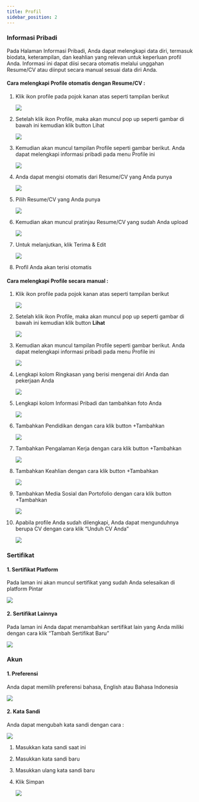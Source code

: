```yaml
---
title: Profil
sidebar_position: 2
---
```

### **Informasi Pribadi**

Pada Halaman Informasi Pribadi, Anda dapat melengkapi data diri, termasuk biodata, keterampilan, dan keahlian yang relevan untuk keperluan profil Anda. Informasi ini dapat diisi secara otomatis melalui unggahan Resume/CV atau diinput secara manual sesuai data diri Anda.

#### **Cara melengkapi Profile otomatis dengan Resume/CV :**

1. Klik ikon profile pada pojok kanan atas seperti tampilan berikut

   ![](/img/profile-indo-opportunity-1-dan-8.jpg)
2. Setelah klik ikon Profile, maka akan muncul pop up seperti gambar di bawah ini kemudian klik button Lihat

   ![](/img/profile-indo-opportunity-2-dan-9.jpg)
3. Kemudian akan muncul tampilan Profile seperti gambar berikut. Anda dapat melengkapi informasi pribadi pada menu Profile ini

   ![](/img/profile-indo-opportunity-3-dan-10.jpg)
4. Anda dapat mengisi otomatis dari Resume/CV yang Anda punya

   ![](/img/profile-indo-opportunity-4.jpg)
5. Pilih Resume/CV yang Anda punya

   ![](/img/profile-indo-opportunity-5.jpg)
6. Kemudian akan muncul pratinjau Resume/CV yang sudah Anda upload

   ![](/img/profile-indo-opportunity-6.jpg)
7. Untuk melanjutkan, klik Terima & Edit

   ![](/img/profile-indo-opportunity-7.jpg)
8. Profil Anda akan terisi otomatis



#### **Cara melengkapi Profile secara manual :**

1. Klik ikon profile pada pojok kanan atas seperti tampilan berikut

   ![](/img/profile-indo-opportunity-1-dan-8.jpg)
2. Setelah klik ikon Profile, maka akan muncul pop up seperti gambar di bawah ini kemudian klik button **Lihat**

   ![](/img/profile-indo-opportunity-2-dan-9.jpg)
3. Kemudian akan muncul tampilan Profile seperti gambar berikut. Anda dapat melengkapi informasi pribadi pada menu Profile ini

   ![](/img/profile-indo-opportunity-3-dan-10.jpg)
4. Lengkapi kolom Ringkasan yang berisi mengenai diri Anda dan pekerjaan Anda

   ![](/img/profile-3.jpg)
5. Lengkapi kolom Informasi Pribadi dan tambahkan foto Anda

   ![](/img/profile-4.jpg)
6. Tambahkan Pendidikan dengan cara klik button +Tambahkan

   ![](/img/profile-5.jpg)
7. Tambahkan Pengalaman Kerja dengan cara klik button +Tambahkan

   ![](/img/profile-6.jpg)
8. Tambahkan Keahlian dengan cara klik button +Tambahkan

   ![](/img/profile-7.jpg)
9. Tambahkan Media Sosial dan Portofolio dengan cara klik button +Tambahkan

   ![](/img/profile-8.jpg)
10. Apabila profile Anda sudah dilengkapi, Anda dapat mengunduhnya berupa CV dengan cara klik “Unduh CV Anda”

    ![](/img/profile-9.jpg)

### **Sertifikat**

#### **1. Sertifikat Platform**

Pada laman ini akan muncul sertifikat yang sudah Anda selesaikan di platform Pintar

![](/img/profile-indo-opportunity-18.jpg)

#### **2. Sertifikat Lainnya**

Pada laman ini Anda dapat menambahkan sertifikat lain yang Anda miliki dengan cara klik “Tambah Sertifikat Baru”

![](/img/profile-indo-opportunity-19.jpg)

### **Akun**

#### **1. Preferensi**

Anda dapat memilih preferensi bahasa, English atau Bahasa Indonesia

![](/img/profile-indo-opportunity-20.jpg)

#### **2. Kata Sandi**

Anda dapat mengubah kata sandi dengan cara :

![](/img/profile-indo-opportunity-21.jpg)

1. Masukkan kata sandi saat ini
2. Masukkan kata sandi baru
3. Masukkan ulang kata sandi baru 
4. Klik Simpan

   ![](/img/profile-indo-opportunity-22.jpg)
